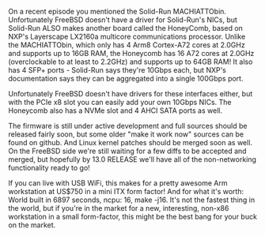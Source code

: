 On a recent episode you mentioned the Solid-Run MACHIATTObin. Unfortunately FreeBSD doesn't have a driver for Solid-Run's NICs, but Solid-Run ALSO makes another board called the HoneyComb, based on NXP's Layerscape LX2160a multicore communications processor. Unlike the MACHIATTObin, which only has 4 Arm8 Cortex-A72 cores at 2.0GHz and supports up to 16GB RAM, the Honeycomb has 16 A72 cores at 2.0GHz (overclockable to at least to 2.2GHz) and supports up to 64GB RAM! It also has 4 SFP+ ports - Solid-Run says they're 10Gbps each, but NXP's documentation says they can be aggregated into a single 100Gbps port.

Unfortunately FreeBSD doesn't have drivers for these interfaces either, but with the PCIe x8 slot you can easily add your own 10Gbps NICs. The Honeycomb also has a NVMe slot and 4 AHCI SATA ports as well.

The firmware is still under active development and full sources should be released fairly soon, but some older "make it work now" sources can be found on github. And Linux kernel patches should be merged soon as well. On the FreeBSD side we're still waiting for a few diffs to be accepted and merged, but hopefully by 13.0 RELEASE we'll have all of the non-networking functionality ready to go!

If you can live with USB WiFi, this makes for a pretty awesome Arm workstation at US$750 in a mini ITX form factor! And for what it's worth: World built in 6897 seconds, ncpu: 16, make -j16. It's not the fastest thing in the world, but if you're in the market for a new, interesting, non-x86 workstation in a small form-factor, this might be the best bang for your buck on the market.

